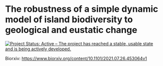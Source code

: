 # The robustness of a simple dynamic model of island biodiversity to geological and eustatic change

[![Project Status: Active – The project has reached a stable, usable state and is being actively developed.](https://www.repostatus.org/badges/latest/active.svg)](https://www.repostatus.org/#active)

Biorxiv: https://www.biorxiv.org/content/10.1101/2021.07.26.453064v1

